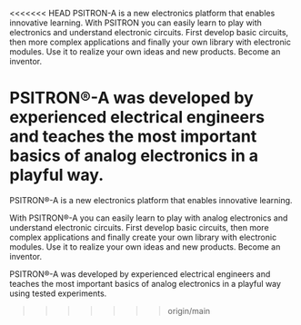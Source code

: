 <<<<<<< HEAD
PSITRON-A is a new electronics platform that enables innovative learning. 
With PSITRON you can easily learn to play with electronics and understand electronic circuits. 
First develop basic circuits, then more complex applications and finally your own library with electronic modules. 
Use it to realize your own ideas and new products. Become an inventor.

PSITRON®-A was developed by experienced electrical engineers and teaches the 
most important basics of analog electronics in a playful way.
=======
PSITRON®-A is a new electronics platform that enables innovative learning. 

With PSITRON®-A you can easily learn to play with analog electronics and understand electronic circuits. 
First develop basic circuits, then more complex applications and finally create your own library with electronic modules. 
Use it to realize your own ideas and new products. Become an inventor.

PSITRON®-A was developed by experienced electrical engineers and teaches the most important basics of analog 
electronics in a playful way using tested experiments.
>>>>>>> origin/main
